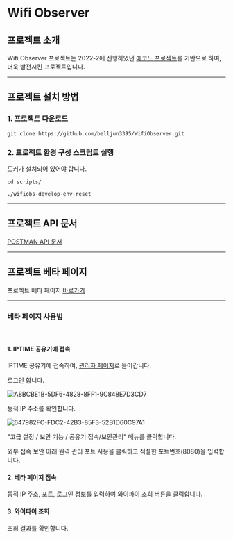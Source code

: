 # Wifi Observer

## 프로젝트 소개

Wifi Observer 프로젝트는 2022-2에 진행하였던 [에코노 프로젝트](https://github.com/JNU-econovation/econo-forest-be-iptime)를 기반으로 하여, 더욱 발전시킨 프로젝트입니다.

---
## 프로젝트 설치 방법

### 1. 프로젝트 다운로드

````
git clone https://github.com/belljun3395/WifiObserver.git
````

### 2. 프로젝트 환경 구성 스크립트 실행

도커가 설치되어 있어야 합니다.

```
cd scripts/

./wifiobs-develop-env-reset
```
---

## 프로젝트 API 문서

[POSTMAN API 문서](https://documenter.getpostman.com/view/17873656/2s9Y5eLe3A)

---
## 프로젝트 베타 페이지

프로젝트 베타 페이지 [바로가기](http://api.wifiobs.store:8080/beta/iptime)

---
### 베타 페이지 사용법
<br>

#### 1. IPTIME 공유기에 접속

IPTIME 공유기에 접속하여, [관리자 페이지](http://192.168.0.1/sess-bin/login_session.cgi)로 들어갑니다.

로그인 합니다.

![A8BCBE1B-5DF6-4828-8FF1-9C848E7D3CD7](https://github.com/belljun3395/WifiObserver/assets/102807742/da532bad-0ff1-4cdc-bb5b-18f6461518eb)

동적 IP 주소를 확인합니다.

![647982FC-FDC2-42B3-85F3-52B1D60C97A1](https://github.com/belljun3395/WifiObserver/assets/102807742/a1e6f00b-277c-4173-9cca-69a5c6ae371c)

"고급 설정 / 보안 기능 / 공유기 접속/보안관리" 메뉴를 클릭합니다.

외부 접속 보안 아래 원격 관리 포트 사용을 클릭하고 적절한 포트번호(8080)을 입력합니다.

#### 2. 베타 페이지 접속

동적 IP 주소, 포트, 로그인 정보를 입력하여 와이파이 조회 버튼을 클릭합니다.

#### 3. 와이파이 조회

조회 결과를 확인합니다.
